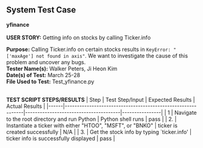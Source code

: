## System Test Case
**yfinance**<br><br>
**USER STORY:** Getting info on stocks by calling Ticker.info

**Purpose:** Calling Ticker.info on certain stocks results in `KeyError: "['maxAge'] not found in axis"`. We want to investigate the cause of this problem and uncover any bugs.<br>
**Tester Name(s):** Walker Peters, Ji Heon Kim<br>
**Date(s) of Test:** March 25-28<br>
**File Used to Test:** Test_yfinance.py<br><br>

**TEST SCRIPT STEPS/RESULTS**
| Step | Test Step/Input                                             | Expected Results                      | Actual Results |
|------|-------------------------------------------------------------|---------------------------------------|----------------|
| 1    | Navigate to the root directory and run Python               | Python shell runs                     | pass           |
| 2.   | Instantiate a ticker with either "HTOO", "MSFT", or "BNKO"  | ticker is created successfully        | N/A            |
| 3.   | Get the stock info by typing `ticker.info'                  | ticker info is successfully displayed | pass           |
